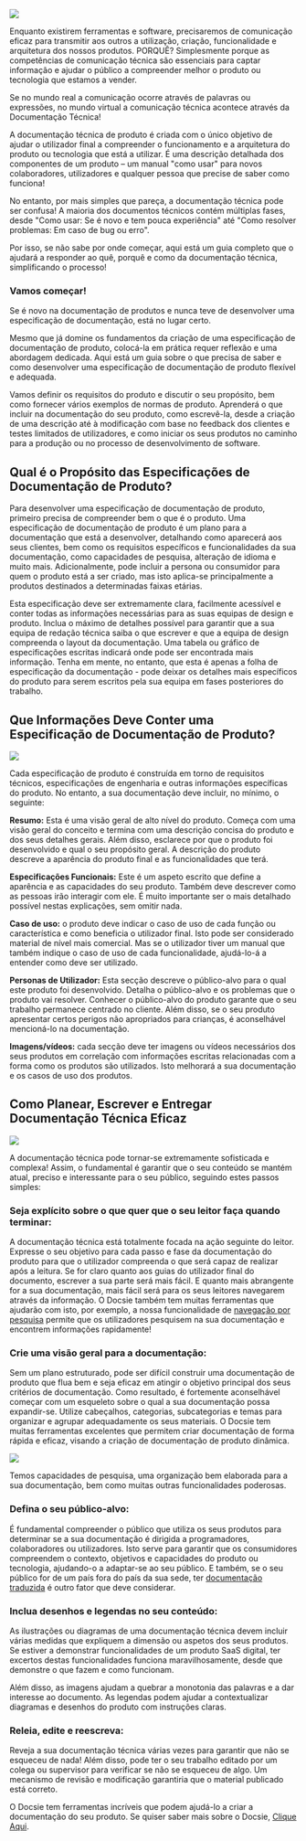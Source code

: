 ![](https://images.unsplash.com/photo-1557425955-df376b5903c8?crop=entropy&cs=tinysrgb&fit=max&fm=jpg&ixid=MnwzMTM3MXwwfDF8c2VhcmNofDU1fHx2aXNpb24lMjBib2FyZHxlbnwwfHx8fDE2MjgxODk4Mjc&ixlib=rb-1.2.1&q=80&w=1080)

Enquanto existirem ferramentas e software, precisaremos de comunicação eficaz para transmitir aos outros a utilização, criação, funcionalidade e arquitetura dos nossos produtos. PORQUÊ? Simplesmente porque as competências de comunicação técnica são essenciais para captar informação e ajudar o público a compreender melhor o produto ou tecnologia que estamos a vender.

Se no mundo real a comunicação ocorre através de palavras ou expressões, no mundo virtual a comunicação técnica acontece através da Documentação Técnica!

A documentação técnica de produto é criada com o único objetivo de ajudar o utilizador final a compreender o funcionamento e a arquitetura do produto ou tecnologia que está a utilizar. É uma descrição detalhada dos componentes de um produto – um manual "como usar" para novos colaboradores, utilizadores e qualquer pessoa que precise de saber como funciona!

No entanto, por mais simples que pareça, a documentação técnica pode ser confusa! A maioria dos documentos técnicos contém múltiplas fases, desde "Como usar: Se é novo e tem pouca experiência" até "Como resolver problemas: Em caso de bug ou erro".

Por isso, se não sabe por onde começar, aqui está um guia completo que o ajudará a responder ao quê, porquê e como da documentação técnica, simplificando o processo!

### Vamos começar!

Se é novo na documentação de produtos e nunca teve de desenvolver uma especificação de documentação, está no lugar certo.

Mesmo que já domine os fundamentos da criação de uma especificação de documentação de produto, colocá-la em prática requer reflexão e uma abordagem dedicada. Aqui está um guia sobre o que precisa de saber e como desenvolver uma especificação de documentação de produto flexível e adequada.

Vamos definir os requisitos do produto e discutir o seu propósito, bem como fornecer vários exemplos de normas de produto. Aprenderá o que incluir na documentação do seu produto, como escrevê-la, desde a criação de uma descrição até à modificação com base no feedback dos clientes e testes limitados de utilizadores, e como iniciar os seus produtos no caminho para a produção ou no processo de desenvolvimento de software.

## Qual é o Propósito das Especificações de Documentação de Produto?

Para desenvolver uma especificação de documentação de produto, primeiro precisa de compreender bem o que é o produto. Uma especificação de documentação de produto é um plano para a documentação que está a desenvolver, detalhando como aparecerá aos seus clientes, bem como os requisitos específicos e funcionalidades da sua documentação, como capacidades de pesquisa, alteração de idioma e muito mais. Adicionalmente, pode incluir a persona ou consumidor para quem o produto está a ser criado, mas isto aplica-se principalmente a produtos destinados a determinadas faixas etárias.

Esta especificação deve ser extremamente clara, facilmente acessível e conter todas as informações necessárias para as suas equipas de design e produto. Inclua o máximo de detalhes possível para garantir que a sua equipa de redação técnica saiba o que escrever e que a equipa de design compreenda o layout da documentação. Uma tabela ou gráfico de especificações escritas indicará onde pode ser encontrada mais informação. Tenha em mente, no entanto, que esta é apenas a folha de especificação da documentação - pode deixar os detalhes mais específicos do produto para serem escritos pela sua equipa em fases posteriores do trabalho.

## Que Informações Deve Conter uma Especificação de Documentação de Produto?

![](https://images.unsplash.com/photo-1506784881475-0e408bbca849?crop=entropy&cs=tinysrgb&fit=max&fm=jpg&ixid=MnwzMTM3MXwwfDF8c2VhcmNofDZ8fHBsYW5uaW5nfGVufDB8fHx8MTYyODE4OTkyNA&ixlib=rb-1.2.1&q=80&w=1080)

Cada especificação de produto é construída em torno de requisitos técnicos, especificações de engenharia e outras informações específicas do produto. No entanto, a sua documentação deve incluir, no mínimo, o seguinte:

**Resumo:** Esta é uma visão geral de alto nível do produto. Começa com uma visão geral do conceito e termina com uma descrição concisa do produto e dos seus detalhes gerais. Além disso, esclarece por que o produto foi desenvolvido e qual o seu propósito geral. A descrição do produto descreve a aparência do produto final e as funcionalidades que terá.

**Especificações Funcionais:** Este é um aspeto escrito que define a aparência e as capacidades do seu produto. Também deve descrever como as pessoas irão interagir com ele. É muito importante ser o mais detalhado possível nestas explicações, sem omitir nada.

**Caso de uso:** o produto deve indicar o caso de uso de cada função ou característica e como beneficia o utilizador final. Isto pode ser considerado material de nível mais comercial. Mas se o utilizador tiver um manual que também indique o caso de uso de cada funcionalidade, ajudá-lo-á a entender como deve ser utilizado.

**Personas de Utilizador:** Esta secção descreve o público-alvo para o qual este produto foi desenvolvido. Detalha o público-alvo e os problemas que o produto vai resolver. Conhecer o público-alvo do produto garante que o seu trabalho permanece centrado no cliente. Além disso, se o seu produto apresentar certos perigos não apropriados para crianças, é aconselhável mencioná-lo na documentação.

**Imagens/vídeos:** cada secção deve ter imagens ou vídeos necessários dos seus produtos em correlação com informações escritas relacionadas com a forma como os produtos são utilizados. Isto melhorará a sua documentação e os casos de uso dos produtos.

## Como Planear, Escrever e Entregar Documentação Técnica Eficaz

![](https://images.unsplash.com/photo-1450101499163-c8848c66ca85?crop=entropy&cs=tinysrgb&fit=max&fm=jpg&ixid=MnwzMTM3MXwwfDF8c2VhcmNofDF8fHdyaXR0aW5nfGVufDB8fHx8MTYyODE5MDAwOQ&ixlib=rb-1.2.1&q=80&w=1080)

A documentação técnica pode tornar-se extremamente sofisticada e complexa! Assim, o fundamental é garantir que o seu conteúdo se mantém atual, preciso e interessante para o seu público, seguindo estes passos simples:

### Seja explícito sobre o que quer que o seu leitor faça quando terminar:

A documentação técnica está totalmente focada na ação seguinte do leitor. Expresse o seu objetivo para cada passo e fase da documentação do produto para que o utilizador compreenda o que será capaz de realizar após a leitura. Se for claro quanto aos guias do utilizador final do documento, escrever a sua parte será mais fácil. E quanto mais abrangente for a sua documentação, mais fácil será para os seus leitores navegarem através da informação. O Docsie também tem muitas ferramentas que ajudarão com isto, por exemplo, a nossa funcionalidade de [navegação por pesquisa](https://help.docsie.io/?doc=/publish-documentation-portal/plugins-extensions/) permite que os utilizadores pesquisem na sua documentação e encontrem informações rapidamente!

### Crie uma visão geral para a documentação:

Sem um plano estruturado, pode ser difícil construir uma documentação de produto que flua bem e seja eficaz em atingir o objetivo principal dos seus critérios de documentação. Como resultado, é fortemente aconselhável começar com um esqueleto sobre o qual a sua documentação possa expandir-se. Utilize cabeçalhos, categorias, subcategorias e temas para organizar e agrupar adequadamente os seus materiais. O Docsie tem muitas ferramentas excelentes que permitem criar documentação de forma rápida e eficaz, visando a criação de documentação de produto dinâmica.

![](https://cdn.docsie.io/workspace_WxPJSQ5gsES8Bzjxy/doc_ydgtE07E6Rp4AMmKv/file_sxziwEXY4iYSB0p2i/boo_Qj6raZoQQmjvdRxVs/19e9557e-cdec-2c24-9ee1-b82dff8c70f4image.png)

Temos capacidades de pesquisa, uma organização bem elaborada para a sua documentação, bem como muitas outras funcionalidades poderosas.

### Defina o seu público-alvo:

É fundamental compreender o público que utiliza os seus produtos para determinar se a sua documentação é dirigida a programadores, colaboradores ou utilizadores. Isto serve para garantir que os consumidores compreendem o contexto, objetivos e capacidades do produto ou tecnologia, ajudando-o a adaptar-se ao seu público. E também, se o seu público for de um país fora do país da sua sede, ter [documentação traduzida](https://www.docsie.io/blog/articles/everything-you-need-to-know-about-translating-technical-manuals-with-3-easy-steps/) é outro fator que deve considerar.

### Inclua desenhos e legendas no seu conteúdo:

As ilustrações ou diagramas de uma documentação técnica devem incluir várias medidas que expliquem a dimensão ou aspetos dos seus produtos. Se estiver a demonstrar funcionalidades de um produto SaaS digital, ter excertos destas funcionalidades funciona maravilhosamente, desde que demonstre o que fazem e como funcionam.

Além disso, as imagens ajudam a quebrar a monotonia das palavras e a dar interesse ao documento. As legendas podem ajudar a contextualizar diagramas e desenhos do produto com instruções claras.

### Releia, edite e reescreva:

Reveja a sua documentação técnica várias vezes para garantir que não se esqueceu de nada! Além disso, pode ter o seu trabalho editado por um colega ou supervisor para verificar se não se esqueceu de algo. Um mecanismo de revisão e modificação garantiria que o material publicado está correto.

O Docsie tem ferramentas incríveis que podem ajudá-lo a criar a documentação do seu produto. Se quiser saber mais sobre o Docsie, [Clique Aqui](https://www.docsie.io/).